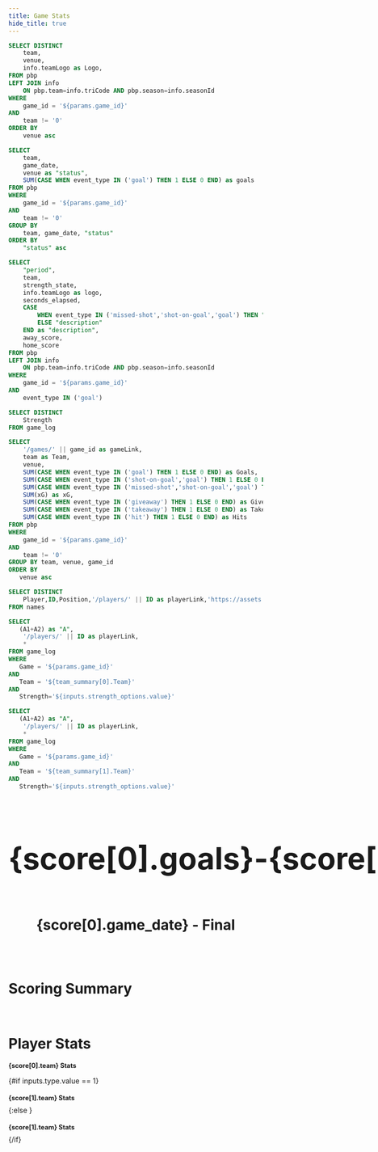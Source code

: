 ```yaml
---
title: Game Stats
hide_title: true
---
```


```sql logos
SELECT DISTINCT
    team,
    venue,
    info.teamLogo as Logo,
FROM pbp
LEFT JOIN info
    ON pbp.team=info.triCode AND pbp.season=info.seasonId
WHERE
    game_id = '${params.game_id}'
AND
    team != '0'
ORDER BY
    venue asc
```

```sql score
SELECT
    team,
    game_date,
    venue as "status",
    SUM(CASE WHEN event_type IN ('goal') THEN 1 ELSE 0 END) as goals
FROM pbp
WHERE
    game_id = '${params.game_id}'
AND
    team != '0'
GROUP BY
    team, game_date, "status"
ORDER BY
    "status" asc
```

```sql scoring_summary
SELECT
    "period",
    team,
    strength_state,
    info.teamLogo as logo,
    seconds_elapsed,
    CASE
        WHEN event_type IN ('missed-shot','shot-on-goal','goal') THEN "description" || ' - xG: ' || SUBSTRING(("xG"*100),1,5) || '%'
        ELSE "description"
    END as "description",
    away_score,
    home_score
FROM pbp
LEFT JOIN info
    ON pbp.team=info.triCode AND pbp.season=info.seasonId
WHERE
    game_id = '${params.game_id}'
AND
    event_type IN ('goal')
```

```sql strengths
SELECT DISTINCT
    Strength
FROM game_log
```

```sql team_summary
SELECT
    '/games/' || game_id as gameLink,
    team as Team,
    venue,
    SUM(CASE WHEN event_type IN ('goal') THEN 1 ELSE 0 END) as Goals,
    SUM(CASE WHEN event_type IN ('shot-on-goal','goal') THEN 1 ELSE 0 END) as Shots,
    SUM(CASE WHEN event_type IN ('missed-shot','shot-on-goal','goal') THEN 1 ELSE 0 END) as Fenwick,
    SUM(xG) as xG,
    SUM(CASE WHEN event_type IN ('giveaway') THEN 1 ELSE 0 END) as Giveaways,
    SUM(CASE WHEN event_type IN ('takeaway') THEN 1 ELSE 0 END) as Takeaways,
    SUM(CASE WHEN event_type IN ('hit') THEN 1 ELSE 0 END) as Hits
FROM pbp
WHERE
    game_id = '${params.game_id}'
AND
    team != '0'
GROUP BY team, venue, game_id
ORDER BY
   venue asc
```

```sql bio
SELECT DISTINCT
    Player,ID,Position,'/players/' || ID as playerLink,'https://assets.nhle.com/mugs/nhl/latest/' || SUBSTRING(ID,1,8) || 'png' as Headshot
FROM names
```

```sql away_stats
SELECT
   (A1+A2) as "A",
	'/players/' || ID as playerLink,
	*
FROM game_log
WHERE
   Game = '${params.game_id}'
AND
   Team = '${team_summary[0].Team}'
AND
   Strength='${inputs.strength_options.value}'
```

```sql home_stats
SELECT
   (A1+A2) as "A",
	'/players/' || ID as playerLink,
	*
FROM game_log
WHERE
   Game = '${params.game_id}'
AND
   Team = '${team_summary[1].Team}'
AND
   Strength='${inputs.strength_options.value}'
```

<div style="display:flex; justify-content: space-between;">
<h1>   </h1>
<Image
    url={logos[0].Logo}
    height=80
/>
<h1 style="font-size:60px;">{score[0].goals}</h1>
<h1 style="font-size:60px;">-</h1>
<h1 style="font-size:60px;">{score[1].goals}</h1>
<Image
    url={logos[1].Logo}
    height=80
/>
<h1>   </h1>
</div>
<center><h1>{score[0].game_date} - Final</h1></center>
<br>
<DataTable data={team_summary} rows=50 rowShading=true headerColor=#0000ff headerFontColor=white sort=venue downloadable=false>
    <Column id=Team align=center />
    <Column id=Shots align=center/>
    <Column id=Fenwick align=center/>
    <Column id=xG align=center title="xG"/>
    <Column id=Giveaways align=center/>
    <Column id=Takeaways align=center/>
    <Column id=Hits align=center/>
</DataTable>
<br>
<h1>Scoring Summary</h1>
<DataTable data={scoring_summary} rows=12 rowShading=true compact=true sort=seconds_elapsed headerColor=#0000ff headerFontColor=white downloadable=false>
    <Column id=period align=center/>
    <Column id=seconds_elapsed align=center title='Time'/>
    <Column id=strength_state align=center/>
    <Column id=logo align=center contentType=image height=15px title="Team"/>  
    <Column id=description align=center/>
    <Column id=away_score align=center/>
    <Column id=home_score align=center/>
</DataTable>
<br>
<h1>Player Stats</h1>
<Dropdown
    data={strengths}
    name=strength_options
    value=Strength
    title=Strength
    defaultValue='5v5'
/>

<Dropdown name=type title=Type defaultValue=1>
	<DropdownOption valueLabel="Individual" value=1 />
	<DropdownOption valueLabel="On-Ice" value=2 />
</Dropdown>


<h1 style="font-size:90%;">{score[0].team} Stats</h1>

{#if inputs.type.value == 1}
<DataTable data={away_stats} rows=50 search=true rowShading=true headerColor=#0000ff headerFontColor=white link=playerLink sort=Player downloadable=false>
    <Column id=Headshot contentType=image height=20px/>
    <Column id=Player/>
    <Column id=ID title='ID'/>
    <Column id=Position />
    <Column id=TOI title='TOI'/>
	<Column id=Gi align=center title="G"/>
	<Column id=A1 align=center />
	<Column id=A2 align=center />
    <Column id=A align=center />
	<Column id=P align=center />
	<Column id=Fi align=center title="iFF"/>
	<Column id=xGi align=center title="ixG"/>
	<Column id=xGi/Fi align=center title="ixG/iFF"/>
	<Column id=Gi/xGi align=center title="G/ixG"/>
    <Column id=Give align=center />
    <Column id=Take align=center />	
	<Column id=Penl align=center />
    <Column id=Draw align=center />	
	<Column id=PIM align=center title="PIM"/>	
	<Column id=Block align=center title="Blocks"/>
</DataTable>

<h1 style="font-size:90%;">{score[1].team} Stats</h1>
<DataTable data={home_stats} rows=50 search=true rowShading=true headerColor=#0000ff headerFontColor=white link=playerLink sort=Player downloadable=false>
    <Column id=Headshot contentType=image height=20px/>
    <Column id=Player/>
    <Column id=ID title='ID'/>
    <Column id=Position />
    <Column id=TOI title='TOI'/>
	<Column id=Gi align=center title="G"/>
	<Column id=A1 align=center />
	<Column id=A2 align=center />
    <Column id=A align=center />
	<Column id=P align=center />
	<Column id=Fi align=center title="iFF"/>
	<Column id=xGi align=center title="ixG"/>
	<Column id=xGi/Fi align=center title="ixG/iFF"/>
	<Column id=Gi/xGi align=center title="G/ixG"/>
    <Column id=Give align=center />
    <Column id=Take align=center />	
	<Column id=Penl align=center />
    <Column id=Draw align=center />	
	<Column id=PIM align=center title="PIM"/>	
	<Column id=Block align=center title="Blocks"/>
</DataTable>
{:else }
<DataTable data={away_stats} rows=50 search=true rowShading=true headerColor=#0000ff headerFontColor=white link=playerLink sort=Player downloadable=false>
    <Column id=Headshot contentType=image height=20px/>
    <Column id=Player/>
    <Column id=ID title='ID'/>
    <Column id=Position />
    <Column id=TOI title='TOI'/>
	<Column id=GF align=center title="GF"/>
    <Column id=GA align=center title="GA"/>
	<Column id=FF align=center title="FF"/>
    <Column id=FA align=center title="FA"/>
    <Column id=xGF align=center title="xGF"/>
    <Column id=xGA align=center title="xGA"/>
    <Column id=xGF/FF align=center title="xGF/FF"/>
    <Column id=xGA/FA align=center title="xGA/FA"/>
    <Column id=GF/xGF align=center title="GF/xGF"/>
    <Column id=GF% align=center title="GF%" fmt='##.00%' />
	<Column id=FF% align=center title="FF%" fmt='##.00%' />
    <Column id=xGF% align=center title="xGF%" fmt='##.00%' />
</DataTable>
<h1 style="font-size:90%;">{score[1].team} Stats</h1>
<DataTable data={home_stats} rows=50 search=true rowShading=true headerColor=#0000ff headerFontColor=white link=playerLink sort=Player downloadable=false>
    <Column id=Headshot contentType=image height=20px/>
    <Column id=Player/>
    <Column id=ID title='ID'/>
    <Column id=Position />
    <Column id=TOI title='TOI'/>
	<Column id=GF align=center title="GF"/>
    <Column id=GA align=center title="GA"/>
	<Column id=FF align=center title="FF"/>
    <Column id=FA align=center title="FA"/>
    <Column id=xGF align=center title="xGF"/>
    <Column id=xGA align=center title="xGA"/>
    <Column id=xGF/FF align=center title="xGF/FF"/>
    <Column id=xGA/FA align=center title="xGA/FA"/>
    <Column id=GF/xGF align=center title="GF/xGF"/>
    <Column id=GF% align=center title="GF%" fmt='##.00%' />
	<Column id=FF% align=center title="FF%" fmt='##.00%' />
    <Column id=xGF% align=center title="xGF%" fmt='##.00%' />
</DataTable>
{/if}